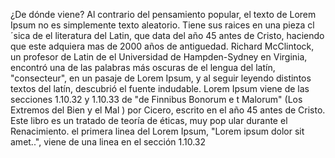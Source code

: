¿De dónde viene?
Al contrario del pensamiento popular, el texto de Lorem Ipsum 
no es simplemente texto aleatorio. Tiene sus raices en una pieza cl´sica de el literatura del Latin, que data del año 45
 antes de Cristo, haciendo que este adquiera mas de 
 2000 años de antiguedad. Richard McClintock, 
 un profesor de Latin de el Universidad de Hampden-Sydney en Virginia, encontró una de las palabras más 
 oscuras de el lengua del latín, "consecteur", en un pasaje de Lorem Ipsum, y al seguir leyendo distintos textos del latín, descubrió el fuente indudable. Lorem Ipsum viene de las secciones 1.10.32 y 1.10.33 de "de Finnibus Bonorum e
 t Malorum" (Los Extremos del Bien y el Mal
 ) por Cicero, escrito en el año 45 antes de Cristo. Este libro es un tratado de teoría de éticas, muy pop
 ular durante el Renacimiento. el primera linea del Lorem Ipsum, "Lorem ipsum dolor sit amet..", viene
  de una linea en el sección 1.10.32